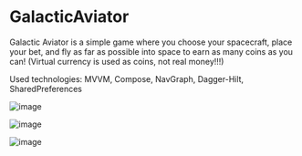 # GalacticAviator
Galactic Aviator is a simple game where you choose your spacecraft, place your bet, and fly as far as possible into space to earn as many coins as you can! (Virtual currency is used as coins, not real money!!!)

Used technologies: MVVM, Compose, NavGraph, Dagger-Hilt, SharedPreferences

![image](https://github.com/andreising/GalacticAviator/assets/94052489/5f2ae5ac-3f3e-424a-bf6b-7526606fc03d)

![image](https://github.com/andreising/GalacticAviator/assets/94052489/ada173f9-bc72-492a-a0c4-1d67f5b27a2a)

![image](https://github.com/andreising/GalacticAviator/assets/94052489/83d7ec54-570e-468a-9571-c85e7aa82aa3)
